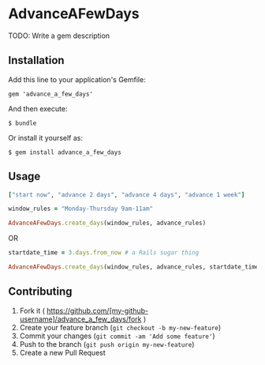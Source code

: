 # AdvanceAFewDays

TODO: Write a gem description

## Installation

Add this line to your application's Gemfile:

    gem 'advance_a_few_days'

And then execute:

    $ bundle

Or install it yourself as:

    $ gem install advance_a_few_days

## Usage

```ruby
["start now", "advance 2 days", "advance 4 days", "advance 1 week"]

window_rules = "Monday-Thursday 9am-11am"

AdvanceAFewDays.create_days(window_rules, advance_rules)
```
OR

```ruby
startdate_time = 3.days.from_now # a Rails sugar thing

AdvanceAFewDays.create_days(window_rules, advance_rules, startdate_time)
```

## Contributing

1. Fork it ( https://github.com/[my-github-username]/advance_a_few_days/fork )
2. Create your feature branch (`git checkout -b my-new-feature`)
3. Commit your changes (`git commit -am 'Add some feature'`)
4. Push to the branch (`git push origin my-new-feature`)
5. Create a new Pull Request

